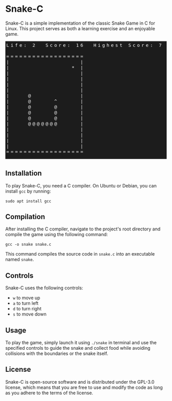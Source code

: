 # Snake-C
Snake-C is a simple implementation of the classic Snake Game in C for Linux. This project serves as both a learning exercise and an enjoyable game.

![Snake Game Screenshot](https://github.com/Chewbaccaun/Snake-C/blob/main/screenshot.png)

## Installation

To play Snake-C, you need a C compiler. On Ubuntu or Debian, you can install `gcc` by running:

```
sudo apt install gcc
```

## Compilation

After installing the C compiler, navigate to the project's root directory and compile the game using the following command:
```
gcc -o snake snake.c
```
This command compiles the source code in `snake.c` into an executable named `snake`. 

## Controls

Snake-C uses the following controls:

- `w` to move up
- `a` to turn left
- `d` to turn right
- `s` to move down

## Usage

To play the game, simply launch it using `./snake` in terminal and use the specified controls to guide the snake and collect food while avoiding collisions with the boundaries or the snake itself.

## License

Snake-C is open-source software and is distributed under the GPL-3.0 license, which means that you are free to use and modify the code as long as you adhere to the terms of the license.
